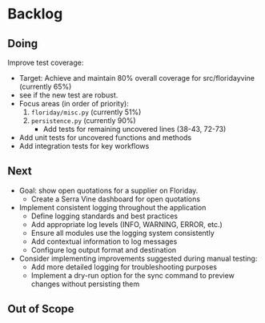 # Backlog

## Doing

Improve test coverage:

* Target: Achieve and maintain 80% overall coverage for src/floridayvine (currently 65%)
* see if the new test are robust.
* Focus areas (in order of priority):
  1. `floriday/misc.py` (currently 51%)
  2. `persistence.py` (currently 90%)
     - Add tests for remaining uncovered lines (38-43, 72-73)
* Add unit tests for uncovered functions and methods
* Add integration tests for key workflows

## Next

* Goal: show open quotations for a supplier on Floriday.
  * Create a Serra Vine dashboard for open quotations
* Implement consistent logging throughout the application
  * Define logging standards and best practices
  * Add appropriate log levels (INFO, WARNING, ERROR, etc.)
  * Ensure all modules use the logging system consistently
  * Add contextual information to log messages
  * Configure log output format and destination
* Consider implementing improvements suggested during manual testing:
  * Add more detailed logging for troubleshooting purposes
  * Implement a dry-run option for the sync command to preview changes without persisting them

## Out of Scope
